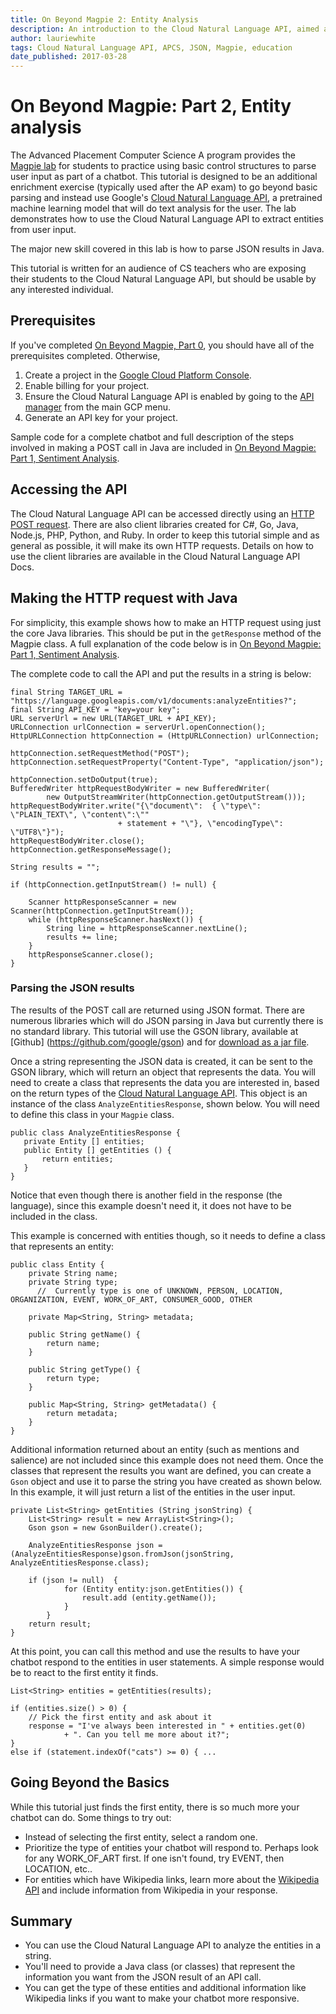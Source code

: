 ```yaml
---
title: On Beyond Magpie 2: Entity Analysis 
description: An introduction to the Cloud Natural Language API, aimed at Advanced Placement Computer Science classes who have worked on the Magpie lab, but suitable for most people starting with the Cloud Natural Language API. Demonstrates how to parse JSON results from the  Cloud Natural Language API.
author: lauriewhite
tags: Cloud Natural Language API, APCS, JSON, Magpie, education
date_published: 2017-03-28
---
```


# On Beyond Magpie: Part 2, Entity analysis

The Advanced Placement Computer Science A program provides the [Magpie lab](http://media.collegeboard.com/digitalServices/pdf/ap/ap-compscia-magpie-lab-student-guide.pdf) for students to practice using basic control structures to parse user input as part of a chatbot. This tutorial is designed to be an additional enrichment exercise (typically used after the AP exam) to go beyond  basic parsing and instead use Google's [Cloud Natural Language API][nlp], a pretrained machine learning model that will do text analysis for the user. The lab demonstrates how to use the Cloud Natural Language API to extract entities from user input. 

The major new skill covered in this lab is how to parse JSON results in Java.

This tutorial is written for an audience of CS teachers who are exposing their students to the Cloud Natural Language API, but should be usable by any interested individual. 

## Prerequisites 

If you've completed [On Beyond Magpie, Part 0][magpie0], you should have all of the prerequisites completed. Otherwise, 

1. Create a project in the [Google Cloud Platform Console][console].
1. Enable billing for your project.
1. Ensure the Cloud Natural Language API is enabled by going to the [API manager][manager] from the main GCP menu.
1. Generate an API key for your project.

Sample code for a complete chatbot and full description of the steps involved in making a POST call in Java are included in [On Beyond Magpie: Part 1, Sentiment Analysis][magpie1].


## Accessing the API

The Cloud Natural Language API can be accessed directly using an [HTTP POST request][restdocs]. There are also client libraries created for C#, Go, Java, Node.js, PHP, Python, and Ruby. In order to keep this tutorial simple and as general as possible, it will make its own HTTP requests. Details on how to use the client libraries are available in the Cloud Natural Language API Docs.

## Making the HTTP request with Java

For simplicity, this example shows how to make an HTTP request using just the core Java libraries. This should be put in the `getResponse` method of the Magpie class. A full explanation of the code below is in [On Beyond Magpie: Part 1, Sentiment Analysis][magpie1].

The complete code to call the API and put the results in a string is below:

	final String TARGET_URL = "https://language.googleapis.com/v1/documents:analyzeEntities?";
	final String API_KEY = "key=your key";
	URL serverUrl = new URL(TARGET_URL + API_KEY);
	URLConnection urlConnection = serverUrl.openConnection();
	HttpURLConnection httpConnection = (HttpURLConnection) urlConnection;

	httpConnection.setRequestMethod("POST");
	httpConnection.setRequestProperty("Content-Type", "application/json");

	httpConnection.setDoOutput(true);
	BufferedWriter httpRequestBodyWriter = new BufferedWriter(
			new OutputStreamWriter(httpConnection.getOutputStream()));
	httpRequestBodyWriter.write("{\"document\":  { \"type\": \"PLAIN_TEXT\", \"content\":\""
							+ statement + "\"}, \"encodingType\": \"UTF8\"}");
	httpRequestBodyWriter.close();
	httpConnection.getResponseMessage();

	String results = "";

	if (httpConnection.getInputStream() != null) {

		Scanner httpResponseScanner = new Scanner(httpConnection.getInputStream());
		while (httpResponseScanner.hasNext()) {
			String line = httpResponseScanner.nextLine();
			results += line;
		}
		httpResponseScanner.close();
	}


### Parsing the JSON results

The results of the POST call are returned using JSON format. There are numerous libraries which will do JSON parsing in Java but currently there is no standard library. This tutorial will use the GSON library, available at [Github] (https://github.com/google/gson) and for [download as a jar file](https://repo1.maven.org/maven2/com/google/code/gson/gson/2.6.2/). 

Once a string representing the JSON data is created, it can be sent to the GSON library, which will return an object that represents the data. You will need to create a class that represents the data you are interested in, based on the return types of the [Cloud Natural Language API](https://cloud.google.com/natural-language/docs/reference/rest/v1beta1/documents/analyzeEntities). This object is an instance of the class  `AnalyzeEntitiesResponse`, shown below. You will need to define this class in your `Magpie` class. 


	public class AnalyzeEntitiesResponse {
	   private Entity [] entities;
	   public Entity [] getEntities () {
		   return entities;
	   }
	}


Notice that even though there is another field in the response (the language), since this example doesn't need it, it does not have to be included in the class.

This example is concerned with entities though, so it needs to define a class that represents an entity:

	public class Entity {
		private String name;
		private String type;
		  //  Currently type is one of UNKNOWN, PERSON, LOCATION, ORGANIZATION, EVENT, WORK_OF_ART, CONSUMER_GOOD, OTHER

		private Map<String, String> metadata;

		public String getName() {
			return name;
		}

		public String getType() {
			return type;
		}

		public Map<String, String> getMetadata() {
			return metadata;
		}
	}


Additional information returned about an entity (such as mentions and salience) are not included since this example does not need them. Once the classes that represent the results you want are defined, you can create a `Gson` object and use it to parse the string you have created as shown below. In this example, it will just return a list of the entities in the user input.


	private List<String> getEntities (String jsonString) {
		List<String> result = new ArrayList<String>();
		Gson gson = new GsonBuilder().create();

		AnalyzeEntitiesResponse json = (AnalyzeEntitiesResponse)gson.fromJson(jsonString, AnalyzeEntitiesResponse.class);

		if (json != null)  {
				for (Entity entity:json.getEntities()) {
					result.add (entity.getName());
				}
			}
		return result;
	}


At this point, you can call this method and use the results to have your chatbot respond to the entities in user statements. A simple response would be to react to the first entity it finds.


	List<String> entities = getEntities(results);

	if (entities.size() > 0) {
		// Pick the first entity and ask about it
		response = "I've always been interested in " + entities.get(0)
				+ ". Can you tell me more about it?";
	}
	else if (statement.indexOf("cats") >= 0) { ...


## Going Beyond the Basics 
While this tutorial just finds the first entity, there is so much more your chatbot can do. Some things to try out:
* Instead of selecting the first entity, select a random one.
* Prioritize the type of entities your chatbot will respond to. Perhaps look for any WORK_OF_ART first. If one isn't found, try EVENT, then LOCATION, etc..
* For entities which have Wikipedia links, learn more about the [Wikipedia API](https://www.mediawiki.org/wiki/API:Main_page) and include information from Wikipedia in your response. 

## Summary
* You can use the Cloud Natural Language API to analyze the entities in a string.
* You'll need to provide a Java class (or classes) that represent the information you want from the JSON result of an API call.
* You can get the type of these entities and additional information like Wikipedia links if you want to make your chatbot more responsive.


[console]:https://console.cloud.google.com/
[magpie0]:https://cloud.google.com/community/tutorials/on-beyond-magpie0
[magpie1]:https://cloud.google.com/community/tutorials/on-beyond-magpie1
[manager]:https://console.cloud.google.com/apis/
[nlp]:https://cloud.google.com/natural-language/
[restdocs]:https://cloud.google.com/natural-language/docs/reference/rest/
